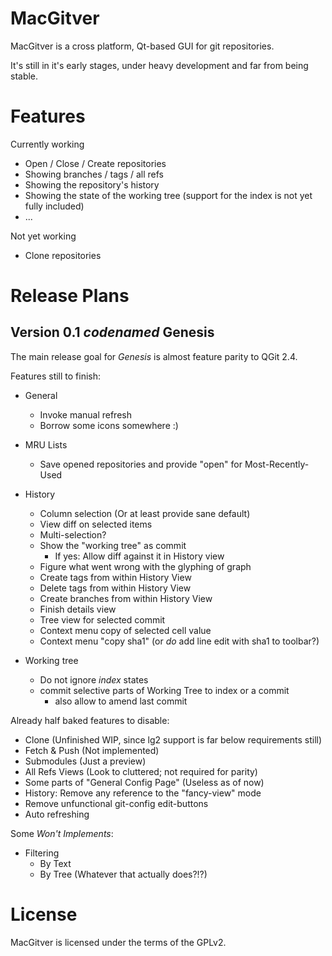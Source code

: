 MacGitver
=========

MacGitver is a cross platform, Qt-based GUI for git repositories.

It's still in it's early stages, under heavy development and far from being stable.

Features
========

Currently working
- Open / Close / Create repositories
- Showing branches / tags / all refs
- Showing the repository's history
- Showing the state of the working tree (support for the index is not yet fully included)
- ...

Not yet working
- Clone repositories

Release Plans
=============

## Version 0.1 _codenamed_ __Genesis__

The main release goal for _Genesis_ is almost feature parity to QGit 2.4.

Features still to finish:
- General
  - Invoke manual refresh
  - Borrow some icons somewhere :)

- MRU Lists
  - Save opened repositories and provide "open" for Most-Recently-Used

- History
  - Column selection (Or at least provide sane default)
  - View diff on selected items
  - Multi-selection?
  - Show the "working tree" as commit
	- If yes: Allow diff against it in History view
  - Figure what went wrong with the glyphing of graph
  - Create tags from within History View
  - Delete tags from within History View
  - Create branches from within History View
  - Finish details view
  - Tree view for selected commit
  - Context menu copy of selected cell value
  - Context menu "copy sha1" (or _do_ add line edit with sha1 to toolbar?)

- Working tree
  - Do not ignore *index* states
  - commit selective parts of Working Tree to index or a commit
	- also allow to amend last commit

Already half baked features to disable:
- Clone (Unfinished WIP, since lg2 support is far below requirements still)
- Fetch & Push (Not implemented)
- Submodules (Just a preview)
- All Refs Views (Look to cluttered; not required for parity)
- Some parts of "General Config Page" (Useless as of now)
- History: Remove any reference to the "fancy-view" mode
- Remove unfunctional git-config edit-buttons
- Auto refreshing

Some _Won't Implements_:
- Filtering
  - By Text
  - By Tree (Whatever that actually does?!?)

License
=======
MacGitver is licensed under the terms of the GPLv2.
